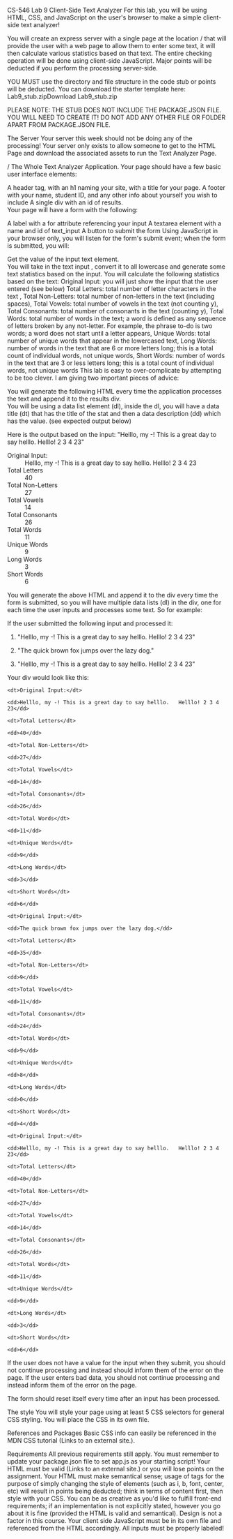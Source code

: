 CS-546 Lab 9
Client-Side Text Analyzer
For this lab, you will be using HTML, CSS, and JavaScript on the user's browser to make a simple client-side text analyzer!

You will create an express server with a single page at the location / that will provide the user with a web page to allow them to enter some text, it will then calculate various statistics based on that text. The entire checking operation will be done using client-side JavaScript. Major points will be deducted if you perform the processing server-side.

YOU MUST use the directory and file structure in the code stub or points will be deducted. You can download the starter template here: Lab9_stub.zipDownload Lab9_stub.zip

PLEASE NOTE: THE STUB DOES NOT INCLUDE THE PACKAGE.JSON FILE. YOU WILL NEED TO CREATE IT! DO NOT ADD ANY OTHER FILE OR FOLDER APART FROM PACKAGE.JSON FILE.

The Server
Your server this week should not be doing any of the processing! Your server only exists to allow someone to get to the HTML Page and download the associated assets to run the Text Analyzer Page.

/ The Whole Text Analyzer Application.
Your page should have a few basic user interface elements:

A header tag, with an h1 naming your site, with a title for your page. 
A footer with your name, student ID, and any other info about yourself you wish to include
A single div with an id of results.  
Your page will have a form with the following:

A label with a for attribute referencing your input
A textarea element with a name and id of text_input
A button to submit the form
Using JavaScript in your browser only, you will listen for the form's submit event; when the form is submitted, you will:

Get the value of the input text element.  
You will take in the text input , convert it to all lowercase and generate some text statistics based on the input.
You will calculate the following statistics based on the text:
Original Input: you will just show the input that the user entered (see below)
Total Letters: total number of letter characters in the text ,
Total Non-Letters: total number of non-letters in the text (including spaces),
Total Vowels: total number of vowels in the text (not counting y),
Total Consonants: total number of consonants in the text (counting y),
Total Words: total number of words in the text; a word is defined as any sequence of letters broken by any not-letter. For example, the phrase to-do is two words; a word does not start until a letter appears,
Unique Words: total number of unique words that appear in the lowercased text,
Long Words: number of words in the text that are 6 or more letters long; this is a total count of individual words, not unique words,
Short Words: number of words in the text that are 3 or less letters long; this is a total count of individual words, not unique words
This lab is easy to over-complicate by attempting to be too clever. I am giving two important pieces of advice:

You will generate the following HTML every time the application processes the text and append it to the results div.  
You will be using a data list element (dl), inside the dl, you will have a data title (dt) that has the title of the stat and then a data description (dd) which has the value. (see expected output below)

Here is the output based on the input: "Helllo, my -! This is a great day to say helllo.   Helllo! 2 3 4 23"
<dl>

  <dt>Original Input:</dt>

  <dd>Helllo, my -! This is a great day to say helllo.   Helllo! 2 3 4 23</dd>

  <dt>Total Letters</dt>

  <dd>40</dd>

  <dt>Total Non-Letters</dt>

  <dd>27</dd>

  <dt>Total Vowels</dt>

  <dd>14</dd>

  <dt>Total Consonants</dt>

  <dd>26</dd>

  <dt>Total Words</dt>

  <dd>11</dd>

  <dt>Unique Words</dt>

  <dd>9</dd>

  <dt>Long Words</dt>

  <dd>3</dd>

  <dt>Short Words</dt>

  <dd>6</dd>

</dl>
You will generate the above HTML and append it to the div every time the form is submitted, so you will have multiple data lists (dl) in the div, one for each time the user inputs and processes some text. So for example:

If the user submitted the following input and processed it:

1. "Helllo, my -! This is a great day to say helllo.   Helllo! 2 3 4 23"

2. "The quick brown fox jumps over the lazy dog."

3.  "Helllo, my -! This is a great day to say helllo.   Helllo! 2 3 4 23"

Your div would look like this:

<div id="results">

  <dl>

    <dt>Original Input:</dt>

    <dd>Helllo, my -! This is a great day to say helllo.   Helllo! 2 3 4 23</dd>

    <dt>Total Letters</dt>

    <dd>40</dd>

    <dt>Total Non-Letters</dt>

    <dd>27</dd>

    <dt>Total Vowels</dt>

    <dd>14</dd>

    <dt>Total Consonants</dt>

    <dd>26</dd>

    <dt>Total Words</dt>

    <dd>11</dd>

    <dt>Unique Words</dt>

    <dd>9</dd>

    <dt>Long Words</dt>

    <dd>3</dd>

    <dt>Short Words</dt>

    <dd>6</dd>

  </dl>

  <dl>

    <dt>Original Input:</dt>

    <dd>The quick brown fox jumps over the lazy dog.</dd>

    <dt>Total Letters</dt>

    <dd>35</dd>

    <dt>Total Non-Letters</dt>

    <dd>9</dd>

    <dt>Total Vowels</dt>

    <dd>11</dd>

    <dt>Total Consonants</dt>

    <dd>24</dd>

    <dt>Total Words</dt>

    <dd>9</dd>

    <dt>Unique Words</dt>

    <dd>8</dd>

    <dt>Long Words</dt>

    <dd>0</dd>

    <dt>Short Words</dt>

    <dd>4</dd>

  </dl>

  <dl>

    <dt>Original Input:</dt>

    <dd>Helllo, my -! This is a great day to say helllo.   Helllo! 2 3 4 23</dd>

    <dt>Total Letters</dt>

    <dd>40</dd>

    <dt>Total Non-Letters</dt>

    <dd>27</dd>

    <dt>Total Vowels</dt>

    <dd>14</dd>

    <dt>Total Consonants</dt>

    <dd>26</dd>

    <dt>Total Words</dt>

    <dd>11</dd>

    <dt>Unique Words</dt>

    <dd>9</dd>

    <dt>Long Words</dt>

    <dd>3</dd>

    <dt>Short Words</dt>

    <dd>6</dd>

  </dl>

</div>
If the user does not have a value for the input when they submit, you should not continue processing and instead should inform them of the error on the page. If the user enters bad data, you should not continue processing and instead inform them of the error on the page.

The form should reset itself every time after an input has been processed.

The style
You will style your page using at least 5 CSS selectors for general CSS styling. You will place the CSS in its own file.

References and Packages
Basic CSS info can easily be referenced in the MDN CSS tutorial (Links to an external site.).

Requirements
All previous requirements still apply.
You must remember to update your package.json file to set app.js as your starting script!
Your HTML must be valid (Links to an external site.) or you will lose points on the assignment.
Your HTML must make semantical sense; usage of tags for the purpose of simply changing the style of elements (such as i, b, font, center, etc) will result in points being deducted; think in terms of content first, then style with your CSS.
You can be as creative as you'd like to fulfill front-end requirements; if an implementation is not explicitly stated, however you go about it is fine (provided the HTML is valid and semantical). Design is not a factor in this course.
Your client side JavaScript must be in its own file and referenced from the HTML accordingly.
All inputs must be properly labeled!
